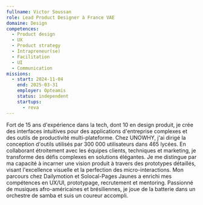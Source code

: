 ```yaml
---
fullname: Victor Soussan
role: Lead Product Designer à France VAE
domaine: Design
competences:
  - Product design
  - UX
  - Product strategy
  - Intrapreneur(se)
  - Facilitation
  - UI
  - Communication
missions:
  - start: 2024-11-04
    end: 2025-03-31
    employer: Opteamis
    status: independent
    startups:
      - reva
---
```

Fort de 15 ans d'expérience dans la tech, dont 10 en design produit, je crée des interfaces intuitives pour des applications d'entreprise complexes et des outils de productivité multi-plateforme. Chez UNOWHY, j'ai dirigé la conception d'outils utilisés par 300 000 utilisateurs dans 465 lycées. En collaborant étroitement avec les équipes clients, techniques et marketing, je transforme des défis complexes en solutions élégantes. Je me distingue par ma capacité à incarner une vision produit à travers des prototypes détaillés, visant l'excellence visuelle et la perfection des micro-interactions. Mon parcours chez Dailymotion et Solocal-Pages Jaunes a enrichi mes compétences en UX/UI, prototypage, recrutement et mentoring. Passionné de musiques afro-américaines et brésiliennes, je joue de la batterie dans un orchestre de samba et suis un coureur accompli.
